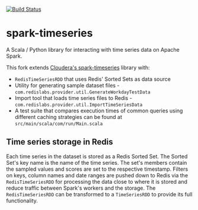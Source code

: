 [![Build Status](https://travis-ci.org/RedisLabs/spark-timeseries.svg)](https://travis-ci.org/RedisLabs/spark-timeseries)

spark-timeseries
=============

A Scala / Python library for interacting with time series data on Apache Spark.

This fork extends [Cloudera's spark-timeseries](https://github.com/cloudera/spark-timeseries) library with:

* `RedisTimeSeriesRDD` that uses Redis' Sorted Sets as data source
* Utility for generating sample dataset files - `com.redislabs.provider.util.GenerateWorkdayTestData`
* Import tool that loads time series files to Redis - `com.redislabs.provider.util.ImportTimeSeriesData`
* A test suite that compares execution times of common queries using different caching strategies can be found at `src/main/scala/com/run/Main.scala`

Time series storage in Redis
---

Each time series in the dataset is stored as a Redis Sorted Set. The Sorted Set's key name is the name of the time series. The set's members contain the sampled values and  scores are set to the respective timestamp. Filters on keys, column names and date ranges are pushed down to Redis via the `RedisTimeSeriesRDD` for processing the data close to where it is stored and reduce traffic between Spark's workers and the storage. The `RedisTimeSeriesRDD` can be transformed to a `TimeSeriesRDD` to provide its full functionality.
